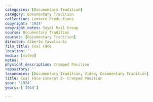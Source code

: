 ```yaml
---
categories: [Documentary Tradition]
category: Documentary Tradition
collection: Lumiere Productions
copyright: '1934'
copyright_notes: Royal Mail Group
course: Documentary Tradition
courses: [Documentary Tradition]
director: Alberto Cavalcanti
film_title: Coal Face
location: ''
media: [video]
notes: ''
physical_description: Cramped Position
repository: ''
taxonomies: [Documentary Tradition, Video, Documentary Tradition]
title: Coal Face Excerpt 2- Cramped Position
year: '1934'
years: ['1934']

---
```

